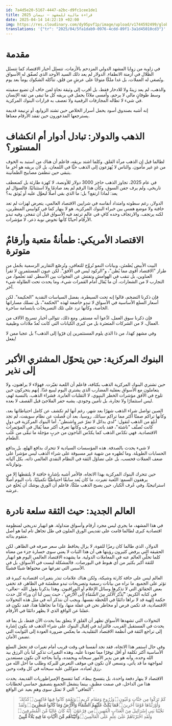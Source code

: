 ```yaml
---
id: 7a4d5e20-5167-4447-a2bc-d9fc1cee1de1
title: قراءة مالية للمشهد — نيسان 2025
date: 2025-04-14 14:22:19 +02:00
img: https://res.cloudinary.com/dy95pvf1p/image/upload/v1744592499/global_economy_crisis_jjmbfs.png
translations: '{"tr": "2025/04/5fa1dab9-0976-4cdd-89f1-3a1d45010cd3"}'
---
```

# مقدمة
في زاوية من زوايا المشهد الدولي المزدحم بالأزمات، تتسلل أخبار الاقتصاد كما تتسلل الظلال في أزمنة الانطفاء. الدولار لم يعد ذلك السيد الأوحد الذي تُصفّق له الأسواق وتُصغي له العملات، بل غدا ملكًا متوجًا على عرشٍ من قلق، تتآكله الشكوك يوماً بعد يوم. 

والذهب، لم يعد زينةً ولا للادخار فقط، بل أقرب إلى وثيقة نجاةٍ لمن خاف أن تضيع سفينته وسط طوفانٍ مالي لا يرحم، وأمسى ملاذًا يحمل في بريقه كل ما تبقى من ثقة الإنسان في شيء لا تطاله المجازفات الرقمية ولا تعصف به قرارات البنوك المركزية. 

إنه أشبه بصندوق أسود يحمل أسرار الخلاص حين تشتد الزوابع، أو ترنيمة قديمة يسترجعها المذعورون حين تفقد الأرقام معناها.
# الذهب والدولار: تبادل أدوار أم انكشاف المستور؟
لطالما قيل إن الذهب مرآة القلق. وكلما اشتد بريقه، فاعلم أن هناك من استبد به الخوف من غدٍ غير مأمون. والناس لا يُهرَعون إلى الذهب حبًّا في اللمعان، بل لأن بريقه هو آخر ما يتبقى حين تنطفئ مصابيح الطمأنينة. 

في عام 2025، تجاوز الذهب حاجز 3000 دولار للأونصة، لا كهزة طارئة بل كمنعطف تاريخي، ولم يرف جفن السوق، وكأن هذا الرقم لم يعد صادمًا ولا استثنائيًا. فالسؤال لم يعد: لماذا ارتفع؟ بل: ما الذي بقي أصلًا ليعوَّل عليه أو يُوثق به؟

الدولار، رغم سطوته وامتداد أنفاسه في شرايين الاقتصاد العالمي، يتعرض لهزات لم تعد خافتة ولا موضع همس بين خبراء البنوك المركزية. هو لا ينهار كما في كوابيس المنظرين، لكنه يرتجف، والارتجاف وحده كافٍ في عالمٍ ترتعد فيه الأسواق قبل أن تنفجر، وفيه تبدو الأرقام أحيانًا كأنها تخوض نوبة ذعر، لا مؤشرات.
# الاقتصاد الأمريكي: طمأنةٌ متعبة وأرقامٌ متوترة

البيت الأبيض يُطمئن، وبيانات النمو تُروِّج للتعافي، وتُرصّع التقارير الرسمية بجُمل من طراز "الاقتصاد أقوى مما يُظن"، و"الركود ليس في الأفق". لكن عيون المستثمرين لا تقرأ العناوين، بل تنقب في الهوامش وتفتش عن الفجوات بين الأسطر. لقد تعلّموا، من التجارب لا من الشعارات، أن ما يُقال أمام القمرات شيء، وما يحدث تحت الطاولة شيء آخر.

فإن ذكرنا التضخم، قالوا إنه تحت السيطرة، بفضل السياسات النقدية "الحكيمة". لكن أسعار السلع الأساسية في الأسواق لا تبدو خاضعة لهذه "الحكمة"، بل تسلك مساراتها الخاصة، وكأنها ترد على تلك التصريحات بابتسامة ساخرة.

فإن ذكرنا سوق العمل، ادَّعوا أنه مستقر. ومع ذلك، تتوالى أخبار تسريح الآلاف من العمال، لا من الشركات المتعثرة بل من كبرى الكيانات التي كانت تُعدّ ملاذات وظيفية.

وفي مشهدٍ كهذا، من ذا الذي يلوم المستثمرين إن فرّوا إلى الذهب؟ بل عجبا ممن لا يفعل!
# البنوك المركزية: حين يتحوّل المشتري الأكبر إلى نذير

حين تشتري البنوك المركزية الذهب بكثافة، فاعلم أن اللعبة تغيّرت. فهؤلاء لا يراهنون، ولا يتعاملون مع الأسواق بعقلية المضارب الذي يشتري اليوم ليبيع غدًا. إنهم يتحركون حين تلوح في الأفق مؤشرات الخطر البنيوي، لا التقلبات العابرة. فشراء الذهب، بالنسبة لهم، ليس استثمارًا ولا تجارة، بل تأمين وجودي، يشبه حفر الملاجئ قبل القصف لا بعده.

الصين تواصل شراء الذهب شهرًا بعد شهر، رغم أنها لم تكشف عن كامل احتياطاتها بعد، وكأنها تراكم صمتًا أكثر مما تراكم سبائك. روسيا، بعد أن فُصلت عن نظام سويفت، لم تجد أبلغ من الذهب لتقول: "لدي بدائل لا تمرّ عبر واشنطن". أما البنوك المركزية في دولٍ كانت تُصنَّف "ناشئة"، فقد باتت تتصرف وكأنها تعرف أكثر مما يُقال في المؤتمرات الاقتصادية. فهي تكدّس الذهب كما يكدّس الناجون من حربٍ مؤجلة ما تبقّى من عُلب الطعام.

لا شيء يحدث بالصدفة. هذه المؤسسات السيادية لا تتحرك بدافع الهلع، بل بدافع الحسابات الطويلة. وما تُظهره من شهية غير مسبوقة على شراء الذهب ليس مؤشراً على ضعف العملات فحسب، بل على تضاؤل الثقة في النظام النقدي العالمي ذاته، بكل آلياته وتوازناته.

حين تتحرك البنوك المركزية بهذا الاتجاه، فالأمر أشبه بإشارة خافتة لا يلتقطها إلا من يرهفون السمع: اللعبة تغيرت. ما كان يُعد سابقًا احتياطيًّا تكميليًا، بات اليوم أصلًا استراتيجيًا. وفي عُرف الكبار، حين يصبح الذهب ملكًا، فاعلم أن الورق يوشك أن يُخلع عن عرشه.

# العالم الجديد: حيث الثقة سلعة نادرة

في هذا المشهد، ما يجري ليس مجرد أرقام وأسواق متداولة. هو انهيار تدريجي لمنظومة اقتصادية كبرى لطالما قامت على تقديس الورق الملون في ظل تجاهل تام لما هو أصل متقوم بذاته. 

الدولار، الذي طالما كان رمزًا للقوة، لا يزال يحافظ على سعر صرفه في الظاهر، لكن الحقيقة التي يرفض كثيرون رؤيتها هي أن هذا الثبات لا يعني سوى خسارة جزء من معناه كلما تخلّى العالم عنه في المعاملات الدولية. ما يشهده الاقتصاد العالمي اليوم هو انهيار للثقة أكبر بكثير من أي هبوط في البورصات. فالمشكلة ليست في الأسواق، بل في الأسس التي تفرغها من محتواها شيئًا فشيئًا.

العالم ليس على حافة كارثة وشيكة، ولكن هناك علامات تنذر بتغيرات اقتصادية كبيرة قد تؤثر على الجميع. ما نراه من بيانات رسمية وتصريحات تبدو مطمئنة في الظاهر، قد تخفي بعض الحقائق التي لا تذكرها وسائل الإعلام أو المراقبون. وهذا يذكرنا بقول الله -تعالى- في كتابه الكريم: _"يُدَبِّرُ الْأَمْرَ مِنَ السَّمَاءِ إِلَى الْأَرْضِ"_، حيث يبين لنا أن وراء كل حدث حكمة إلهية قد لا نراها دائمًا في اللحظة نفسها. ويجب أن نتذكر أنه في مثل هذه التحولات الاقتصادية، قد تكمن فرص أو مخاطر نحن في غفلة منها، وإذا ما تجاهلنا هذا، فقد نكون قد غفلنا عن الواقع الذي لا يظهر دائمًا في الأرقام.

التحولات التي تشهدها الأسواق تظهر أن القلق لا يتعلق بما يحدث الآن فقط، بل بما قد يحدث في المستقبل القريب. فالتزايد في إقبال البنوك على شراء الذهب قد يكون إشارة إلى تراجع الثقة في أنظمة الاقتصاد التقليدية، ما يعكس ضرورة العودة إلى الثوابت التي تضمن الأمان. 

وفي حال استمر هذا الاتجاه، فقد نجد أنفسنا في وقت قريب أمام تغيرات قد تجعل السلع الأساسية أكثر تكلفة أو أقل توفرًا مما تعودنا عليه. وهذه التغيرات تذكير لنا بأن الرزق بيد الله وحده، وأنه هو من يدبر الأمور سبحانه وبحمده، وأننا بحاجة لأن نكون مستعدين لمواجهة ما قد يأتي، ونسعى لأن نكون في موقف التعرض للبركة وطلب ما أحل الله من رزق لعباده، متوكلين عليه سبحانه في كل وقت وحين.

الاقتصاد لا ينهار دفعة واحدة، بل يتفسخ ببطء، كما تتفسخ الإمبراطوريات القديمة. يحدث هذا من الداخل، في صمت مطبق، بينما ينشغل الجميع بتصفيق حماسي لخطابات "التعافي" التي لا تمثل سوى وهمٍ بعيد عن الواقع. 

>كَمْ تَرَكُوا مِن جَنَّاتٍ وَعُيُونٍ ۝ وَزُرُوعٍ وَمَقَامٍ كَرِيمٍ ۝ وَنَعْمَةٍ كَانُوا فِيهَا فَاكِهِينَ ۝ كَذَٰلِكَ ۖ وَأَوْرَثْنَاهَا قَوْمًا آخَرِينَ ۝ **فَمَا بَكَتْ عَلَيْهِمُ السَّمَاءُ وَالْأَرْضُ وَمَا كَانُوا مُنظَرِينَ** ۝ وَلَقَدْ نَجَّيْنَا بَنِي إِسْرَائِيلَ مِنَ الْعَذَابِ الْمُهِينِ ۝ مِن فِرْعَوْنَ ۚ إِنَّهُ كَانَ عَالِيًا مِّنَ الْمُسْرِفِينَ ۝ وَلَقَدِ اخْتَرْنَاهُمْ عَلَىٰ عِلْمٍ عَلَى الْعَالَمِينَ ۝ **وَآتَيْنَاهُم مِّنَ الْآيَاتِ مَا فِيهِ بَلَاءٌ مُّبِينٌ**